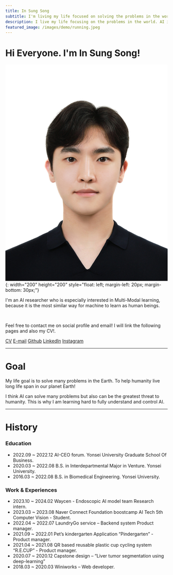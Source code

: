 ```yaml
---
title: In Sung Song
subtitle: I'm living my life focused on solving the problems in the world.  
description: I live my life focusing on the problems in the world. AI is the technology that humanity must learn and control. It can solve many problems but also can be the greatest threat to humanity. I want to learn to control AI.
featured_image: /images/demo/running.jpeg
---
```


# Hi Everyone. I'm In Sung Song!

![Profile](/images/demo/issong.jpg){: width="200" height="200" style="float: left; margin-left: 20px; margin-bottom: 30px;"}

I'm an AI researcher who is especially interested in Multi-Modal learning, because it is the most similar way for machine to learn as human beings. 

<br/>

Feel free to contact me on social profile and email! I will link the following pages and also my CV!.

<a href="/pdf/송인성_CV.pdf" target="_blank" class="button button--medium"><i class="fa fa-file-pdf"></i> CV</a>
<a href="mailto:insungsong5@gmail.com" class="button button--medium"><i class="fa fa-envelope"></i> E-mail</a>
<a href="https://github.com/solversong" target="_blank" class="button button--medium"><i class="fa-brands fa-github"></i> Github</a>
<a href="https://www.linkedin.com/in/in-sung-song-437639271/" target="_blank" class="button button--medium"><i class="fa-brands fa-linkedin"></i> LinkedIn</a>
<a href="https://www.instagram.com/is_motivation_ss0ng/" class="button button--large"><i class="fa-brands fa-instagram"></i>  Instagram</a>
<br/>

<hr/>

# Goal

My life goal is to solve many problems in the Earth. To help humanity live long life span in our planet Earth!

I think AI can solve many problems but also can be the greatest threat to humanity. This is why I am learning hard to fully understand and control AI. 

<hr/>

# History

### Education

- 2022.09 ~ 2022.12 AI-CEO forum. Yonsei University Graduate School Of Business.
- 2020.03 ~ 2022.08 B.S. in Interdepartmental Major in Venture. Yonsei University.
- 2016.03 ~ 2022.08 B.S. in Biomedical Engineering. Yonsei University.

### Work & Experiences 

- 2023.10 ~ 2024.02 Waycen - Endoscopic AI model team Research intern.
- 2023.03 ~ 2023.08 Naver Connect Foundation boostcamp AI Tech 5th Computer Vision - Student.
- 2022.04 ~ 2022.07 LaundryGo service – Backend system Product manager.
- 2021.09 ~ 2022.01 Pet’s kindergarten Application “Pindergarten” - Product manager.
- 2021.04 ~ 2021.08 QR based reusable plastic cup cycling system “R.E.CUP” - Product manager.
- 2020.07 ~ 2020.12 Capstone design – “Liver tumor segmentation using deep-learning”
- 2018.03 ~ 2020.03 Winiworks – Web developer.